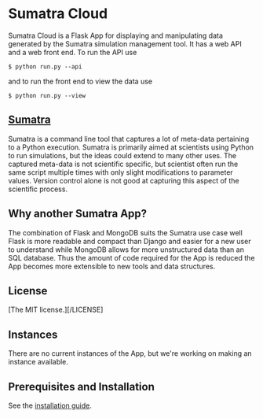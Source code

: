 # Sumatra Cloud

Sumatra Cloud is a Flask App for displaying and manipulating data
generated by the Sumatra simulation management tool. It has a web API
and a web front end. To run the API use

    $ python run.py --api

and to run the front end to view the data use

    $ python run.py --view

## [Sumatra]()

Sumatra is a command line tool that captures a lot of meta-data
pertaining to a Python execution. Sumatra is primarily aimed at
scientists using Python to run simulations, but the ideas could extend
to many other uses. The captured meta-data is not scientific specific,
but scientist often run the same script multiple times with only
slight modifications to parameter values. Version control alone is not
good at capturing this aspect of the scientific process.

## Why another Sumatra App?

The combination of Flask and MongoDB suits the Sumatra use case well
Flask is more readable and compact than Django and easier for a new
user to understand while MongoDB allows for more unstructured data
than an SQL database. Thus the amount of code required for the App is
reduced the App becomes more extensible to new tools and data
structures.

## License

[The MIT license.][/LICENSE]

## Instances

There are no current instances of the App, but we're working on making
an instance available.

## Prerequisites and Installation

See the [installation guide](INSTALLATION.md).
